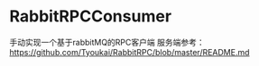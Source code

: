 # RabbitRPCConsumer
手动实现一个基于rabbitMQ的RPC客户端
服务端参考：https://github.com/Tyoukai/RabbitRPC/blob/master/README.md
